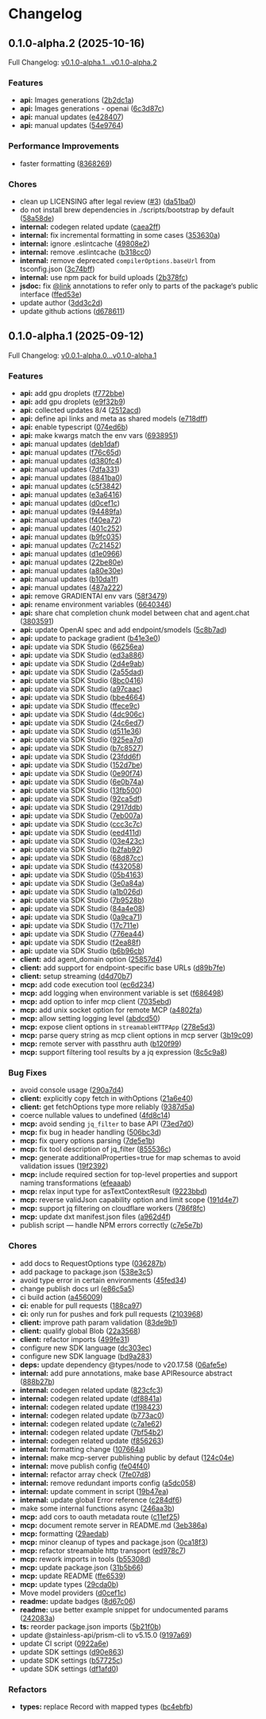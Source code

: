 # Changelog

## 0.1.0-alpha.2 (2025-10-16)

Full Changelog: [v0.1.0-alpha.1...v0.1.0-alpha.2](https://github.com/digitalocean/gradient-typescript/compare/v0.1.0-alpha.1...v0.1.0-alpha.2)

### Features

* **api:** Images generations ([2b2dc1a](https://github.com/digitalocean/gradient-typescript/commit/2b2dc1ab761524a9a4e80d92f627e0777bc72828))
* **api:** Images generations - openai ([6c3d87c](https://github.com/digitalocean/gradient-typescript/commit/6c3d87c4587799d95634709e10d05398a5b5efea))
* **api:** manual updates ([e428407](https://github.com/digitalocean/gradient-typescript/commit/e428407732f68c3958a7a4aefebb16d6fc993ffe))
* **api:** manual updates ([54e9764](https://github.com/digitalocean/gradient-typescript/commit/54e97647408b0713f2788163c8e62950d0978779))


### Performance Improvements

* faster formatting ([8368269](https://github.com/digitalocean/gradient-typescript/commit/83682693c05b0923eda90f309323e79be81f0959))


### Chores

* clean up LICENSING after legal review ([#3](https://github.com/digitalocean/gradient-typescript/issues/3)) ([da51ba0](https://github.com/digitalocean/gradient-typescript/commit/da51ba0ea90a8a938747e1f5500fe78e388046c6))
* do not install brew dependencies in ./scripts/bootstrap by default ([58a58de](https://github.com/digitalocean/gradient-typescript/commit/58a58dee9cef281da36da118e2ac979cd0d755b7))
* **internal:** codegen related update ([caea2ff](https://github.com/digitalocean/gradient-typescript/commit/caea2ff2b2b44b543ede7b06829fbb5a8d0b2694))
* **internal:** fix incremental formatting in some cases ([353630a](https://github.com/digitalocean/gradient-typescript/commit/353630aa9fe2b61a4d4fb04b581e628fe9e5fd3f))
* **internal:** ignore .eslintcache ([49808e2](https://github.com/digitalocean/gradient-typescript/commit/49808e27fd3936c7aaa21c194fc005f7944380b4))
* **internal:** remove .eslintcache ([b318cc0](https://github.com/digitalocean/gradient-typescript/commit/b318cc0a5b59b443357621de22714cf9e893d4a6))
* **internal:** remove deprecated `compilerOptions.baseUrl` from tsconfig.json ([3c74bff](https://github.com/digitalocean/gradient-typescript/commit/3c74bff79b6e18426e0bc6cb4e586a5996f4640f))
* **internal:** use npm pack for build uploads ([2b378fc](https://github.com/digitalocean/gradient-typescript/commit/2b378fc6255fb2753373564871d0e8442b54497b))
* **jsdoc:** fix [@link](https://github.com/link) annotations to refer only to parts of the package‘s public interface ([ffed53e](https://github.com/digitalocean/gradient-typescript/commit/ffed53e3f10f4cf70ce61c65623fc13298200aa8))
* update author ([3dd3c2d](https://github.com/digitalocean/gradient-typescript/commit/3dd3c2d23f3896305077104a7793d7702371843b))
* update github actions ([d678611](https://github.com/digitalocean/gradient-typescript/commit/d6786115dfe34fde95a8317d7f79a8d6aa579a01))

## 0.1.0-alpha.1 (2025-09-12)

Full Changelog: [v0.0.1-alpha.0...v0.1.0-alpha.1](https://github.com/digitalocean/gradient-typescript/compare/v0.0.1-alpha.0...v0.1.0-alpha.1)

### Features

* **api:** add gpu droplets ([f772bbe](https://github.com/digitalocean/gradient-typescript/commit/f772bbeff72966c91777dbbd6a1b4eef4ebc315f))
* **api:** add gpu droplets ([e9f32b9](https://github.com/digitalocean/gradient-typescript/commit/e9f32b90c21d6f56e9f1354c3afac7e81f35e6c0))
* **api:** collected updates 8/4 ([2512acd](https://github.com/digitalocean/gradient-typescript/commit/2512acd4c8b2831cdf553cebdc379e6087c5a110))
* **api:** define api links and meta as shared models ([e718dff](https://github.com/digitalocean/gradient-typescript/commit/e718dff5d2c9e8e9b70a665be8fcf0ab254393ec))
* **api:** enable typescript ([074ed6b](https://github.com/digitalocean/gradient-typescript/commit/074ed6b8eeef29ec92c50523d9c801d5f4b633e2))
* **api:** make kwargs match the env vars ([6938951](https://github.com/digitalocean/gradient-typescript/commit/693895157a0f48e67f292f0a3c2b048f25fca206))
* **api:** manual updates ([deb1daf](https://github.com/digitalocean/gradient-typescript/commit/deb1dafa116b729704ef20d3a8a32ac94b926012))
* **api:** manual updates ([f76c65d](https://github.com/digitalocean/gradient-typescript/commit/f76c65d83997e048de1f85cb92a4e9f7e3377225))
* **api:** manual updates ([d380fc4](https://github.com/digitalocean/gradient-typescript/commit/d380fc4f9860c682e42d1b06f8a5050dd2145e18))
* **api:** manual updates ([7dfa331](https://github.com/digitalocean/gradient-typescript/commit/7dfa33182e7b9ad09aeca1fe065527f7ef8a1780))
* **api:** manual updates ([8841ba0](https://github.com/digitalocean/gradient-typescript/commit/8841ba0d0ac8117f8b1b08852e87b459f1321069))
* **api:** manual updates ([c5f3842](https://github.com/digitalocean/gradient-typescript/commit/c5f3842aaccf8966b638e90ad611ff404c37f72b))
* **api:** manual updates ([e3a6416](https://github.com/digitalocean/gradient-typescript/commit/e3a6416da84e6719b3f1e5c47c77e89b6b36c226))
* **api:** manual updates ([d0cef1c](https://github.com/digitalocean/gradient-typescript/commit/d0cef1c23c580334ac9becee1e77410f562e720a))
* **api:** manual updates ([94489fa](https://github.com/digitalocean/gradient-typescript/commit/94489facf915f1e434ffb2e705dda92e7c257f41))
* **api:** manual updates ([f40ea72](https://github.com/digitalocean/gradient-typescript/commit/f40ea72d67088f8a9db3fef12eb5769b4170e8e6))
* **api:** manual updates ([401c252](https://github.com/digitalocean/gradient-typescript/commit/401c252c680bccf0e33c040b64d3d1e2f6747bb8))
* **api:** manual updates ([b9fc035](https://github.com/digitalocean/gradient-typescript/commit/b9fc03555fd70676fff963a77833f740401d1fac))
* **api:** manual updates ([7c21452](https://github.com/digitalocean/gradient-typescript/commit/7c21452e633e28df1cd15bb913f7fbc62bf76b93))
* **api:** manual updates ([d1e0966](https://github.com/digitalocean/gradient-typescript/commit/d1e09664b5013618516c3722ff537f75cd9ef4ac))
* **api:** manual updates ([22be80e](https://github.com/digitalocean/gradient-typescript/commit/22be80e8d8b57f770a5e3c6d5c6bfa923d8f052c))
* **api:** manual updates ([a80e30e](https://github.com/digitalocean/gradient-typescript/commit/a80e30e1260c0df351841471c193e06bae5fc49f))
* **api:** manual updates ([b10da1f](https://github.com/digitalocean/gradient-typescript/commit/b10da1f346a43be6b8af75c86424db2b7d17e5ec))
* **api:** manual updates ([487a222](https://github.com/digitalocean/gradient-typescript/commit/487a22249c8d5c2f6447e6cbcf64d9a2648384b7))
* **api:** remove GRADIENTAI env vars ([58f3479](https://github.com/digitalocean/gradient-typescript/commit/58f347925628416369464041b05e936c4870bdfc))
* **api:** rename environment variables ([6640346](https://github.com/digitalocean/gradient-typescript/commit/6640346684436310caa8415b67d3a8e9b32201df))
* **api:** share chat completion chunk model between chat and agent.chat ([3803591](https://github.com/digitalocean/gradient-typescript/commit/3803591716d2e97022d807e8a77c35beb74e084d))
* **api:** update OpenAI spec and add endpoint/smodels ([5c8b7ad](https://github.com/digitalocean/gradient-typescript/commit/5c8b7adee37a561f3c7039c9511e606a6afeb2ef))
* **api:** update to package gradient ([b41e3e0](https://github.com/digitalocean/gradient-typescript/commit/b41e3e0aa95c52c2632c36df174db541da2944f5))
* **api:** update via SDK Studio ([66256ea](https://github.com/digitalocean/gradient-typescript/commit/66256ea55c165e9acf5b3eb1041d38783aa5838f))
* **api:** update via SDK Studio ([ed3a886](https://github.com/digitalocean/gradient-typescript/commit/ed3a886d1bcd1ba619c4cf82c6947f3443c325f4))
* **api:** update via SDK Studio ([2d4e9ab](https://github.com/digitalocean/gradient-typescript/commit/2d4e9abaeea04ad12bd0f96c864ebb8b9bb67057))
* **api:** update via SDK Studio ([2a55dad](https://github.com/digitalocean/gradient-typescript/commit/2a55dade2e904d88f9ba56b21ed4133e324d8b4f))
* **api:** update via SDK Studio ([8bc0416](https://github.com/digitalocean/gradient-typescript/commit/8bc0416f4b495b85bb9d16399f042fc33cb8a267))
* **api:** update via SDK Studio ([a97caac](https://github.com/digitalocean/gradient-typescript/commit/a97caaccf71e9bbf1e2f4d1134ee65df6016261f))
* **api:** update via SDK Studio ([bbe4664](https://github.com/digitalocean/gradient-typescript/commit/bbe4664863ed8b8536e98e678fd5d902b89d3fb3))
* **api:** update via SDK Studio ([ffece9c](https://github.com/digitalocean/gradient-typescript/commit/ffece9c5a74ec9d49260bcddeb08d16d2453a249))
* **api:** update via SDK Studio ([4dc906c](https://github.com/digitalocean/gradient-typescript/commit/4dc906c9ec3e8c051a58dd45d4f19a660dd1fa0c))
* **api:** update via SDK Studio ([24c6ed7](https://github.com/digitalocean/gradient-typescript/commit/24c6ed7a6025fbac2bff8d15b8cac28684afd2d1))
* **api:** update via SDK Studio ([d511e36](https://github.com/digitalocean/gradient-typescript/commit/d511e36890a42c6375d8b274f06e8efe9d0cfb2f))
* **api:** update via SDK Studio ([925ea7d](https://github.com/digitalocean/gradient-typescript/commit/925ea7d77db67aca7d8ddd762ae25cd2de5ed56f))
* **api:** update via SDK Studio ([b7c8527](https://github.com/digitalocean/gradient-typescript/commit/b7c85272ebc3896afc6c8ebb75a3e93a36789aa0))
* **api:** update via SDK Studio ([23fdd6f](https://github.com/digitalocean/gradient-typescript/commit/23fdd6f22df22bb7d4b95c295804c40ec45333ad))
* **api:** update via SDK Studio ([152d7be](https://github.com/digitalocean/gradient-typescript/commit/152d7be0ac4225b69e2526c63ead992c32d581d4))
* **api:** update via SDK Studio ([0e90f74](https://github.com/digitalocean/gradient-typescript/commit/0e90f741c95b4021f808f881515e950662cf4b92))
* **api:** update via SDK Studio ([6e0b74a](https://github.com/digitalocean/gradient-typescript/commit/6e0b74ac8a8e5a65c67b2a44255c8ac30d138af7))
* **api:** update via SDK Studio ([13fb500](https://github.com/digitalocean/gradient-typescript/commit/13fb5007b2f9ef7086ab85419ef5ee0c63aaea3b))
* **api:** update via SDK Studio ([92ca5df](https://github.com/digitalocean/gradient-typescript/commit/92ca5df1c3b09b957293bb11fb77c4447e9e5fdc))
* **api:** update via SDK Studio ([2917ddb](https://github.com/digitalocean/gradient-typescript/commit/2917ddb3070497bf521cf9840549327daad63e1e))
* **api:** update via SDK Studio ([7eb007a](https://github.com/digitalocean/gradient-typescript/commit/7eb007aa1cd331e5bd7d5fdd0957a7a0cc200fed))
* **api:** update via SDK Studio ([ccc3c7c](https://github.com/digitalocean/gradient-typescript/commit/ccc3c7c15d1e13317ce55c7adf15cd277b77dbc4))
* **api:** update via SDK Studio ([eed411d](https://github.com/digitalocean/gradient-typescript/commit/eed411d7fd2abee63cd89efbd8821e225d65aed4))
* **api:** update via SDK Studio ([03e423c](https://github.com/digitalocean/gradient-typescript/commit/03e423c2fdd40427a8626f764442d673b096f96a))
* **api:** update via SDK Studio ([b2fab92](https://github.com/digitalocean/gradient-typescript/commit/b2fab9261b093a53bf3c37f2e0c84c1f662651f7))
* **api:** update via SDK Studio ([68d87cc](https://github.com/digitalocean/gradient-typescript/commit/68d87ccd177ba3b4831746e9900c988aaa2e0870))
* **api:** update via SDK Studio ([f432058](https://github.com/digitalocean/gradient-typescript/commit/f432058cfe8a8ed22420811893890697a1b92693))
* **api:** update via SDK Studio ([05b4163](https://github.com/digitalocean/gradient-typescript/commit/05b4163602eff4d4190c350bac818911ba6e887f))
* **api:** update via SDK Studio ([3e0a84a](https://github.com/digitalocean/gradient-typescript/commit/3e0a84ae89b502cf7f119c65e235d9e1e8207929))
* **api:** update via SDK Studio ([a1b026d](https://github.com/digitalocean/gradient-typescript/commit/a1b026db37265536b765b7f02fde4a7f38d86c33))
* **api:** update via SDK Studio ([7b9528b](https://github.com/digitalocean/gradient-typescript/commit/7b9528b432069d75e0f4629dd71068bc1e3b9f7d))
* **api:** update via SDK Studio ([84a4e08](https://github.com/digitalocean/gradient-typescript/commit/84a4e0860852fe0dfd62049a110430348a28b85d))
* **api:** update via SDK Studio ([0a9ca71](https://github.com/digitalocean/gradient-typescript/commit/0a9ca71803fb88ae1463b6c32c6fcda7193ff113))
* **api:** update via SDK Studio ([17c711e](https://github.com/digitalocean/gradient-typescript/commit/17c711e56a533d2e618552b04969ff8bf2c1aff2))
* **api:** update via SDK Studio ([776ea44](https://github.com/digitalocean/gradient-typescript/commit/776ea449af70dab2e9f2befa3b1faf478a135a88))
* **api:** update via SDK Studio ([f2ea88f](https://github.com/digitalocean/gradient-typescript/commit/f2ea88fa322c037c9bebf17679e696da0b28c2f3))
* **api:** update via SDK Studio ([b6b96cb](https://github.com/digitalocean/gradient-typescript/commit/b6b96cbbc54fb26cc3cabb0eceb168c7a798ceab))
* **client:** add agent_domain option ([25857d4](https://github.com/digitalocean/gradient-typescript/commit/25857d47d4efc13aff14ea8a4746535c2812c3c9))
* **client:** add support for endpoint-specific base URLs ([d89b7fe](https://github.com/digitalocean/gradient-typescript/commit/d89b7febc42574f6137870cfe2d35d4947968c09))
* **client:** setup streaming ([d4d70b7](https://github.com/digitalocean/gradient-typescript/commit/d4d70b7814940b0e3b62428c03e978d050b0fb73))
* **mcp:** add code execution tool ([ec6d234](https://github.com/digitalocean/gradient-typescript/commit/ec6d2343946f2dee13fb46fb114f7283134f620b))
* **mcp:** add logging when environment variable is set ([f686498](https://github.com/digitalocean/gradient-typescript/commit/f686498437345c33e8c93c674e1ac68df3a12e64))
* **mcp:** add option to infer mcp client ([7035ebd](https://github.com/digitalocean/gradient-typescript/commit/7035ebd82e4ae5183b4649d1f6ee89ff7a8338f7))
* **mcp:** add unix socket option for remote MCP ([a4802fa](https://github.com/digitalocean/gradient-typescript/commit/a4802fadb242d3907f7805e6e64f817b0df63c65))
* **mcp:** allow setting logging level ([abdcd50](https://github.com/digitalocean/gradient-typescript/commit/abdcd5033d16f23f133ad895663a772efa14b78c))
* **mcp:** expose client options in `streamableHTTPApp` ([278e5d3](https://github.com/digitalocean/gradient-typescript/commit/278e5d3bc7d4bef27b52f5ed371ef2d242805b25))
* **mcp:** parse query string as mcp client options in mcp server ([3b19c09](https://github.com/digitalocean/gradient-typescript/commit/3b19c0907c0e58b2069978b2157268ab92dfc6bd))
* **mcp:** remote server with passthru auth ([b120f99](https://github.com/digitalocean/gradient-typescript/commit/b120f9944bfc69416c23627073c690a4600f9f19))
* **mcp:** support filtering tool results by a jq expression ([8c5c9a8](https://github.com/digitalocean/gradient-typescript/commit/8c5c9a835b34341a946d4d5a64da319bbb186be6))


### Bug Fixes

* avoid console usage ([290a7d4](https://github.com/digitalocean/gradient-typescript/commit/290a7d4c698cd2e1d0fc883bfa59a1319562ee84))
* **client:** explicitly copy fetch in withOptions ([21a6e40](https://github.com/digitalocean/gradient-typescript/commit/21a6e40d0954116159b5d2896e8d7d4d7d376b6a))
* **client:** get fetchOptions type more reliably ([9387d5a](https://github.com/digitalocean/gradient-typescript/commit/9387d5a801229d729ca5ad691d52b39ddaad0891))
* coerce nullable values to undefined ([4fd8c14](https://github.com/digitalocean/gradient-typescript/commit/4fd8c147f1cf27e642326464c20bc876be9c8565))
* **mcp:** avoid sending `jq_filter` to base API ([73ed7d0](https://github.com/digitalocean/gradient-typescript/commit/73ed7d0766b5e96ed595964d38a68db2bcb0ed47))
* **mcp:** fix bug in header handling ([506bc3d](https://github.com/digitalocean/gradient-typescript/commit/506bc3dde42b290f513bd0924fce6439ce6dfbb5))
* **mcp:** fix query options parsing ([7de5e1b](https://github.com/digitalocean/gradient-typescript/commit/7de5e1b4545fa643f5691f7b225d4a594c153a76))
* **mcp:** fix tool description of jq_filter ([855536c](https://github.com/digitalocean/gradient-typescript/commit/855536c6a5ec8658d7a4957ed27d7de0fe84edd0))
* **mcp:** generate additionalProperties=true for map schemas to avoid validation issues ([19f2392](https://github.com/digitalocean/gradient-typescript/commit/19f239240c2ddb63b455e7ed599e9c8e687e4d19))
* **mcp:** include required section for top-level properties and support naming transformations ([efeaaab](https://github.com/digitalocean/gradient-typescript/commit/efeaaabb6c643dc2412dc967726f48aeeaeab9a6))
* **mcp:** relax input type for asTextContextResult ([9223bbd](https://github.com/digitalocean/gradient-typescript/commit/9223bbda1d05cb7fa878f84dca575d6bf19f1ed8))
* **mcp:** reverse validJson capability option and limit scope ([191d4e7](https://github.com/digitalocean/gradient-typescript/commit/191d4e740cef98158f78536ab2e6a20cb63ae578))
* **mcp:** support jq filtering on cloudflare workers ([786f8fc](https://github.com/digitalocean/gradient-typescript/commit/786f8fc7c81c2977930e7b5ab2190851ffc12f2e))
* **mcp:** update dxt manifest.json files ([a962d4f](https://github.com/digitalocean/gradient-typescript/commit/a962d4f9e24d83af4a78f1fc0c543e2ea17ef8dc))
* publish script — handle NPM errors correctly ([c7e5e7b](https://github.com/digitalocean/gradient-typescript/commit/c7e5e7b4a8c37124b69b86507185d63cb398a7a1))


### Chores

* add docs to RequestOptions type ([036287b](https://github.com/digitalocean/gradient-typescript/commit/036287bc3885b0433beaf77618928a660fb2edf9))
* add package to package.json ([538e3c5](https://github.com/digitalocean/gradient-typescript/commit/538e3c5f8b591888bc659fec013af2aa606bdf4d))
* avoid type error in certain environments ([45fed34](https://github.com/digitalocean/gradient-typescript/commit/45fed344336794a7e1e2a845992f3ee6663f8989))
* change publish docs url ([e86c5a5](https://github.com/digitalocean/gradient-typescript/commit/e86c5a55bdf78793ef24b97dd931874798a7483b))
* ci build action ([a456009](https://github.com/digitalocean/gradient-typescript/commit/a456009e30d8fce75eeec49e924f4b3af2a98661))
* **ci:** enable for pull requests ([188ca97](https://github.com/digitalocean/gradient-typescript/commit/188ca97e3a88fa8e0c1823ed954735d3a33a164c))
* **ci:** only run for pushes and fork pull requests ([2103968](https://github.com/digitalocean/gradient-typescript/commit/21039682661b4dfcdfaf4783eb385be82f149bc9))
* **client:** improve path param validation ([83de9b1](https://github.com/digitalocean/gradient-typescript/commit/83de9b182e9fe8b083691253ed8563bf17e65aa0))
* **client:** qualify global Blob ([22a3568](https://github.com/digitalocean/gradient-typescript/commit/22a356887cc2c3b3d44e094d4c98fb3aff96609a))
* **client:** refactor imports ([499fe31](https://github.com/digitalocean/gradient-typescript/commit/499fe319c5689435602131cbd56c7ded5a05d23f))
* configure new SDK language ([dc303ec](https://github.com/digitalocean/gradient-typescript/commit/dc303ecd85799000c8dd285bc7cd4b6d443f1def))
* configure new SDK language ([bd9a283](https://github.com/digitalocean/gradient-typescript/commit/bd9a283c2a4ae505904c9b77865018c870ee2806))
* **deps:** update dependency @types/node to v20.17.58 ([06afe5e](https://github.com/digitalocean/gradient-typescript/commit/06afe5ec42b85ce579ee80eee8bb89160957bf2c))
* **internal:** add pure annotations, make base APIResource abstract ([888b27b](https://github.com/digitalocean/gradient-typescript/commit/888b27b1af7509b21ef6e535fc6cc99084cfecfb))
* **internal:** codegen related update ([823cfc3](https://github.com/digitalocean/gradient-typescript/commit/823cfc354efdf5703d1e70f65a1df3e95ff1cce7))
* **internal:** codegen related update ([df8841a](https://github.com/digitalocean/gradient-typescript/commit/df8841ab823cf35cb7d98004f5a1e7818ee7d311))
* **internal:** codegen related update ([f198423](https://github.com/digitalocean/gradient-typescript/commit/f198423050c01d22c194f659420c0cd3ed288d6b))
* **internal:** codegen related update ([b773ac0](https://github.com/digitalocean/gradient-typescript/commit/b773ac0674091104e38011573006a881df5f3746))
* **internal:** codegen related update ([c7a1e62](https://github.com/digitalocean/gradient-typescript/commit/c7a1e6243c06aef5051c5ae5e839d6c95fe61520))
* **internal:** codegen related update ([7bf54b2](https://github.com/digitalocean/gradient-typescript/commit/7bf54b20d3f9a51b1eb0260adbacf593cd929e9f))
* **internal:** codegen related update ([f856263](https://github.com/digitalocean/gradient-typescript/commit/f856263877d62a3f5344d3596a406452a5745a81))
* **internal:** formatting change ([107664a](https://github.com/digitalocean/gradient-typescript/commit/107664a4ef8e8fbd4ae360f42132f8d196297ecf))
* **internal:** make mcp-server publishing public by defaut ([124c04e](https://github.com/digitalocean/gradient-typescript/commit/124c04e096ab7732c0a36546e1bd1c913b4428f0))
* **internal:** move publish config ([fe04f40](https://github.com/digitalocean/gradient-typescript/commit/fe04f40ef77e5525c210ae78dc6e519d1ae772fb))
* **internal:** refactor array check ([7fe07d8](https://github.com/digitalocean/gradient-typescript/commit/7fe07d838840c94a7b41fb57cb5817be0e14ab76))
* **internal:** remove redundant imports config ([a5dc058](https://github.com/digitalocean/gradient-typescript/commit/a5dc0580924984abdae3d2af99d1a81ca8f61d54))
* **internal:** update comment in script ([19b47ea](https://github.com/digitalocean/gradient-typescript/commit/19b47eadcd18af1280a1bcd852cf26ec36900331))
* **internal:** update global Error reference ([c284df6](https://github.com/digitalocean/gradient-typescript/commit/c284df6a5527bfc8a955c136c23835d1d7a798b7))
* make some internal functions async ([246aa3b](https://github.com/digitalocean/gradient-typescript/commit/246aa3b1d2d3696fac087b00f8d60bf861b72b36))
* **mcp:** add cors to oauth metadata route ([c11ef25](https://github.com/digitalocean/gradient-typescript/commit/c11ef2527decaa11a82b502aada3d1f5026c38db))
* **mcp:** document remote server in README.md ([3eb386a](https://github.com/digitalocean/gradient-typescript/commit/3eb386ab9ab8c35b637f45bb4bd2f633cd13e491))
* **mcp:** formatting ([29aedab](https://github.com/digitalocean/gradient-typescript/commit/29aedabcc65d83623ad8a411c32fc79e689b1861))
* **mcp:** minor cleanup of types and package.json ([0ca18f3](https://github.com/digitalocean/gradient-typescript/commit/0ca18f39b257a466585126a74997ed05c29eecca))
* **mcp:** refactor streamable http transport ([ed978c7](https://github.com/digitalocean/gradient-typescript/commit/ed978c73c3e6e272eb444754f32fb5a4e65538e1))
* **mcp:** rework imports in tools ([b55308d](https://github.com/digitalocean/gradient-typescript/commit/b55308d3636b0cdb2b4e5a6e6a5288be1c46a28e))
* **mcp:** update package.json ([31b5b66](https://github.com/digitalocean/gradient-typescript/commit/31b5b66c903aade77723f3c30868b56524bb3b30))
* **mcp:** update README ([ffe6539](https://github.com/digitalocean/gradient-typescript/commit/ffe65398617581c4b55e8098cb1616c79eb12299))
* **mcp:** update types ([29cda0b](https://github.com/digitalocean/gradient-typescript/commit/29cda0ba1926a39a642a8e703c3f284ab39b73f5))
* Move model providers ([d0cef1c](https://github.com/digitalocean/gradient-typescript/commit/d0cef1c23c580334ac9becee1e77410f562e720a))
* **readme:** update badges ([8d67c06](https://github.com/digitalocean/gradient-typescript/commit/8d67c068eabf4d4cae4b5001777f00009ec05dc5))
* **readme:** use better example snippet for undocumented params ([242083a](https://github.com/digitalocean/gradient-typescript/commit/242083afd27643693ae030f487121c19b1a4e55e))
* **ts:** reorder package.json imports ([5b21f0b](https://github.com/digitalocean/gradient-typescript/commit/5b21f0bfa1b09cea2f5a21a02fbad438aea730b8))
* update @stainless-api/prism-cli to v5.15.0 ([9197a69](https://github.com/digitalocean/gradient-typescript/commit/9197a6936097f86cb2d9a0f48df240471f44b07e))
* update CI script ([0922a6e](https://github.com/digitalocean/gradient-typescript/commit/0922a6ed953b890991b49e0c48ca5b3362cc9598))
* update SDK settings ([d90e863](https://github.com/digitalocean/gradient-typescript/commit/d90e863d41bab7555a1bd31426e7d99bd5d3a7d6))
* update SDK settings ([b57725c](https://github.com/digitalocean/gradient-typescript/commit/b57725c9422b13ff65458698db2371e70c7ea8de))
* update SDK settings ([df1afd0](https://github.com/digitalocean/gradient-typescript/commit/df1afd09796c208dbe32210a0c590fd968d510b1))


### Refactors

* **types:** replace Record with mapped types ([bc4ebfb](https://github.com/digitalocean/gradient-typescript/commit/bc4ebfb0be0223c440b4494847cbaae30eb97758))
